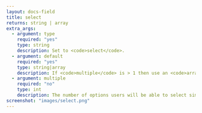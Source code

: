```yaml
---
layout: docs-field
title: select
returns: string | array
extra_args:
  - argument: type
    required: "yes"
    type: string
    description: Set to <code>select</code>.
  - argument: default
    required: "yes"
    type: string|array
    description: If <code>multiple</code> is > 1 then use an <code>array</code>. If not, then a <code>string</code>.
  - argument: multiple
    required: "no"
    type: int
    description: The number of options users will be able to select simultaneously. Use <code>1</code> for single-select controls (defaults to <code>1</code>).
screenshot: "images/select.png"
---
```

